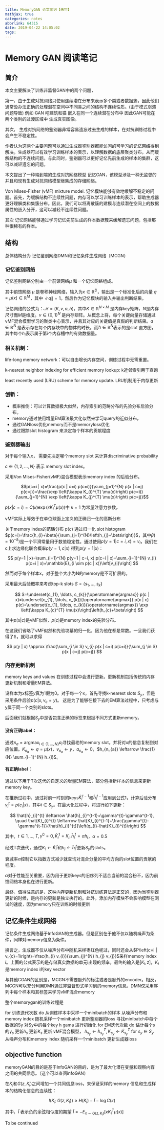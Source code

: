 ```yaml
---
title: MemoryGAN 论文笔记【未完】
mathjax: true
categories: notes
abbrlink: 64315
date: 2019-04-22 14:05:02
tags:
---
```

# Memory GAN 阅读笔记

## 简介

本文主要解决了训练非监督GAN中的两个问题，

第一，由于生成对抗网络只使用连续潜在分布来表示多个类或者数据簇，因此他们通常没办法正确的处理潜在空间中不同类之间的结构不连续性质。(由于模式崩溃问题导致) 例如 GAN 吧建筑和猫 嵌入在同一个连续潜在分布中 因此GAN可能在两个类别的过渡区域中 生成真实图像。

其次， 生成对抗网络的鉴别器非常容易遗忘过去生成的样本，在对抗训练过程中会产生不稳定性。

作者认为这两个主要问题可以通过生成器鉴别器都能访问的可学习的记忆网络得到解决。生成器可以有效学习训练样本的表示，以理解数据的底层聚类分布，从而缓解结构的不连续问题。与此同时，鉴别器可以更好记忆先前生成的样本的集群，这可以减轻遗忘的问题。

本文提出了一种端到端的生成对抗网络模型 记忆GAN，该模型涉及一种无监督的并且和现有生成对抗网络模型继集成的存储网络。

<!-- more -->

Von Mises-Fisher (vMF) mixture model. 
记忆模块能够有效地缓解不稳定的问题。首先，为缓解结构不连续性问题，内存可以学习训练样本的表示，帮助生成器更好理解类和集簇分布。因此，我们可以将离散簇的建模与连续潜在空间上的数据属性的嵌入分开，这可以减轻不连续性问题。

其次 记忆网络能够通过学习记忆先前生成的样本数据簇来缓解遗忘问题，包括那种很稀有的样本。


## 结构

总体结构分为 记忆鉴别网络DMN和记忆条件生成网络（MCGN）

### 记忆鉴别网络

记忆鉴别网络分别由一个前馈网络$\mu$ 和一个记忆网络组成。

其中前馈网络 $\mu$ 是卷积神经网络，输入为$x \in \mathbb{R}^{D}$，输出是一个标准化后的向量 $q=\mu(x) \in \mathbb{R}^{M}$，其中 $\|q\|=1$。然后作为记忆模块的输入并输出判断结果。

记忆网络的公式为：$\mathcal{M}=(K, v, a, h)$，其中$K \in \mathbb{R}^{N \times M}$ 是内存key矩阵，$N$是内存尺寸而$M$是维度。$v \in\{0,1\}^{N}$ 是内存矩阵。从概念上将，每个关键向量存储通过vMF混合模型学习的聚类中心表示，并且其对应的关键值是真假的判断结果。$a \in \mathbb{R}^{N}$ 是表示存在每个内存块中的物体的时长。而$h \in \mathbb{R}^{N}$表示的是slot 直方图，其中每个$h_{i}$表示属于第i个内存槽中的有效数据量。

### 相关机制：

life-long memory network：可以自由增长内存空间，训练过程中无需重置。

k-nearest neighbor indexing for efficient memory lookup:
k近邻索引用于查询

least recently used (LRU) scheme for memory update.
LRU机制用于内存更新

### 创新：

- 概率推倒：可以计算数据极大似然，内存索引的范畴分布的先验分布后验分布。
- memory通过使用增量EM算法最大化似然来学习query的近似分布。
- 通过GANloss优化memory而不是memoryloss优化
- 通过跟踪slot histogram 来决定每个样本的贡献程度

### 鉴别器输出

对于每个输入$x$， 需要先决定哪个memory slot 来计算discriminative probability

$c \in\{1,2, \ldots, N\}$ 表示 memory slot index。

采用Von Mises-Fisher(vMF)混合模型表示memory index 的后验分布。

$$p(c=i | x)=\frac{p(x | c=i) p(c=i)}{\sum_{j=1}^{N} p(x | c=j) p(c=j)}=\frac{\exp \left(\kappa K_{i}^{T} \mu(x)\right) p(c=i)}{\sum_{j=1}^{N} \exp \left(\kappa K_{j}^{T} \mu(x)\right) p(c=j)}$$

$p(x | c=i)=C(\kappa) \exp \left(\kappa K_{i}^{T} \mu(x)\right)$中 $\kappa=1$ 为常量注意力参数。

vMF实际上等效于在单位球面上定义的正确归一化的高斯分布

关于memory index的范畴分布 $p(c)$ 通过归一化 slot histogram $p(c=i)=\frac{h_{i}+\beta}{\sum_{j=1}^{N}\left(h_{j}+\beta\right)}$，其中$\beta\left(=10^{-8}\right)$是一个平滑常量用于数值稳定性。通过使用$p(y=1 | c=i, x)=v_{i}$，我们在c上求边缘化联合概率$p(y=1, c | x)$ 得到$p(y=1 | x)$：

$$
p(y=1 | x)=\sum_{i=1}^{N} p(y=1 | c=i, x) p(c=i | x)=\sum_{i=1}^{N} v_{i} p(c=i | x)=\mathbb{E}_{i \sim p(c | x)}\left[v_{i}\right]
$$

然而对于每个样本x，对于整个大小为N的memory是不可扩展的。

采用最大后验概率来考虑top-k slots $S=\left\{s_{1}, 
\dots, s_{k}\right\}$

$$
S=\underset{c_{1}, \ldots, c_{k}}{\operatorname{argmax}} p(c | x)=\underset{c_{1}, \ldots, c_{k}}{\operatorname{argmax}} p(x | c) p(c)=\underset{c_{1}, \ldots, c_{k}}{\operatorname{argmax}} \exp \left(\kappa K_{c}^{T} \mu(x)\right)\left(h_{c}+\beta\right)
$$

其中$p(x | c)$是vMF似然，$p(c)$是memory index的先验分布。

在这我们省略了vMF似然和先验坟墓的归一化，因为他在都是常数。一旦我们获得了S，就可以求得

$$
p(y | x) \approx \frac{\sum_{i \in S} v_{i} p(x | c=i) p(c=i)}{\sum_{j \in S} p(x | c=j) p(c=j)}
$$

### 内存更新机制

memory keys and values 在训练过程中会进行更新。更新机制包括传统的内存更新机制和增量EM算法。

设样本为$x$标签$y$真为1假为0。对于每一个x，首先寻找k-nearest slots $S_{y}$，但是采用条件后验$p\left(c | x, v_{c}=y\right)$。 这是为了能够在接下去的EM算法过程中，只考虑与y属于同一个类别的slots。

后面我们就根据$S_y$中是否包含正确的标签来根据不同方式更新memory。

#### 没有正确label：

通过$n_{a}=\operatorname{argmax}_{i \in\{1, \ldots, N\}} a_{i}$寻找最老的memory slot，并将对x的信息复制到对应位置。$K_{n_{a}} \leftarrow q=\mu(x)$，$v_{n_{a}} \leftarrow y$，$a_{n_{a}} \leftarrow 0$，$h_{n_{a}} \leftarrow \frac{1}{N} \sum_{i=1}^{N} h_{i}$。

#### 有正确label：

通过以下用于T次迭代的自定义的增量EM算法，部分包括新样本的信息来更新memory key。

在推断过程中，通过将前一时刻的keys$\hat{K}_{i}^{t-1}$和$\hat{h}_{i}^{t-1}$应用到公式1，计算后验分布$\gamma_{i}^{t}=p\left(c_{i} | x\right)$，其中$i \in S_{y}$。在最大化过程中，将进行如下更新：

$$
\hat{h}_{i}^{t} \leftarrow \hat{h}_{i}^{t-1}+\gamma^{t}-\gamma^{t-1}, \quad \hat{K}_{i}^{t} \leftarrow \hat{K}_{i}^{t-1}+\frac{\gamma^{t}-\gamma^{t-1}}{\hat{h}_{i}^{t}}\left(q_{i}-\hat{K}_{i}^{t}\right)
$$

其中，$t \in 1, \ldots, T, \gamma^{0}=0, \hat{K}_{i}^{1}=K_{i}, \hat{h}_{i}^{1}=\alpha h_{i}$，$\alpha=0.5$

经过T次迭代，通过$K_{i} \leftarrow \hat{K}_{i}^{t}$和$h_{i} \leftarrow \hat{h}_{i}^{t}$更新$S_y$的slots。

衰减率$\alpha$控制它以指数方式减少就查询对混合分量的平均方向的slot位置的贡献的程度。

$\alpha$对于性能至关重要，因为用于更新keys的旧序列不适合当前的混合粉不，因为前馈网络本身也在进行更新。

最终，值得注意的是，这种内存更新机制和对抗训练算法是正交的，因为当鉴别器更新的时候，是内存的更新是独立执行的。此外，添加内存模块不会影响模型在测试的速度，因为memory只在训练的时候更新

## 记忆条件生成网络

记忆条件生成网络基于InfoGAN的生成器。但是区别在于他不仅以随机噪声为条件，同样对memory信息为条件。

换言之，生成器不仅从噪声分布中随机采样枣红色呢过，同时还会从$P\left(c=i | v_{c}=1\right)=\frac{h_{i} v_{i}}{\sum_{j}^{N} h_{j} v_{j}}$采样memory index $i$。上面的公式表示的是存储真实数据的单元i出现的频率。最终的输入是$[K_i, z]$，$K_i$是memory index i的key vector

与其他CGAN的区别是，MCGN不需要额外的标注或者是额外的encoder。相反，MCGN可以充分利用DMN通过非监督形式学习到的memory信息。DMN仅采用序列中每个样本和其标签来学习vMF混合memory


整个memorygan的训练过程是

for 训练迭代次数 do
    从训练样本中采样一个minibatch的样本
    从噪声分布和memory index 随机采样一个minibatch
    更新鉴别器的loss
    寻找minibatch中每个数据的Sy
    对Sy中的每个key h gama 进行初始化
    for EM迭代次数 do
        估计每个s的$\gamma_s$
        更新$h_s$
        更新$K_s$
    更新 vMF混合模型， $h_{s_{y}} \leftarrow \hat{h}_{s_{y}}^{T}, K_{s_{y}} \leftarrow \hat{K}_{s_{y}}^{T}$ for $s_{y} \in S_{y}$
    从噪声分布和memory index 随机采样一个minibatch
    更新生成器loss

## objective function

memoryGAN的目的是基于InfoGAN的目的，是为了最大化潜在变量和观察内容之间的共同信息。（这个可以查阅infoGAN）

在$K_i$和$G(z, K_i)$之间增加一个共同信息loss，来保证采样的memory 信息和生成样本的结构化信息的连续性：

$$
I\left(K_{i} ; G\left(z, K_{i}\right)\right) \geq H\left(K_{i}\right)-\hat{I}-\log C(\kappa)
$$

其中，$\hat{I}$ 表示负的余弦相似度的期望 $\hat{I}=-E_{x \sim G\left(z, K_{i}\right)}\left[\kappa K_{i}^{T} \mu(x)\right]$

To be continued